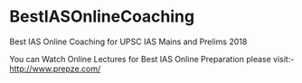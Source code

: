 # BestIASOnlineCoaching
Best IAS Online Coaching for UPSC IAS Mains and Prelims 2018

You can Watch Online Lectures for Best IAS Online Preparation please visit:- http://www.prepze.com/

